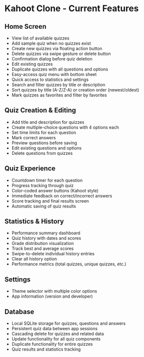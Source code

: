 # Kahoot Clone - Current Features

## Home Screen
- View list of available quizzes
- Add sample quiz when no quizzes exist
- Create new quizzes via floating action button
- Delete quizzes via swipe gesture or delete button
- Confirmation dialog before quiz deletion
- Edit existing quizzes
- Duplicate quizzes with all questions and options
- Easy-access quiz menu with bottom sheet
- Quick access to statistics and settings
- Search and filter quizzes by title or description
- Sort quizzes by title (A-Z/Z-A) or creation order (newest/oldest)
- Mark quizzes as favorites and filter by favorites

## Quiz Creation & Editing
- Add title and description for quizzes
- Create multiple-choice questions with 4 options each
- Set time limits for each question
- Mark correct answers
- Preview questions before saving
- Edit existing questions and options
- Delete questions from quizzes

## Quiz Experience
- Countdown timer for each question
- Progress tracking through quiz
- Color-coded answer buttons (Kahoot style)
- Immediate feedback on correct/incorrect answers
- Score tracking and final results screen
- Automatic saving of quiz results

## Statistics & History
- Performance summary dashboard
- Quiz history with dates and scores
- Grade distribution visualization
- Track best and average scores
- Swipe-to-delete individual history entries
- Clear all history option
- Performance metrics (total quizzes, unique quizzes, etc.)

## Settings
- Theme selector with multiple color options
- App information (version and developer)

## Database
- Local SQLite storage for quizzes, questions and answers
- Persistent quiz data between app sessions
- Cascading delete for quizzes and related data
- Update functionality for all quiz components
- Duplicate functionality for entire quizzes
- Quiz results and statistics tracking 